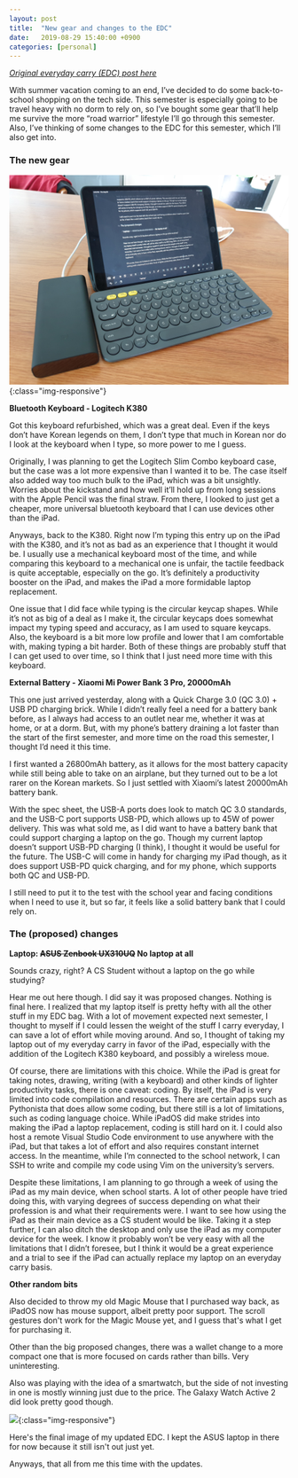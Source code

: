 ```yaml
---
layout: post
title:  "New gear and changes to the EDC"
date:   2019-08-29 15:40:00 +0900
categories: [personal]
---
```

*[Original everyday carry (EDC) post here](https://horseymask.github.io/personal/2019/07/11/The-EDC.html)*

With summer vacation coming to an end, I’ve decided to do some back-to-school shopping on the tech side. This semester is especially going to be travel heavy with no dorm to rely on, so I’ve bought some gear that’ll help me survive the more “road warrior” lifestyle I’ll go through this semester. Also, I’ve thinking of some changes to the EDC for this semester, which I’ll also get into.

### The new gear

![](/assets/images/8-29edcupdate/20190829_144202.jpg){:class="img-responsive"}

**Bluetooth Keyboard - Logitech K380**

Got this keyboard refurbished, which was a great deal. Even if the keys don’t have Korean legends on them, I don’t type that much in Korean nor do I look at the keyboard when I type, so more power to me I guess.

Originally, I was planning to get the Logitech Slim Combo keyboard case, but the case was a lot more expensive than I wanted it to be. The case itself also added way too much bulk to the iPad, which was a bit unsightly. Worries about the kickstand and how well it’ll hold up from long sessions with the Apple Pencil was the final straw. From there, I looked to just get a cheaper, more universal bluetooth keyboard that I can use devices other than the iPad.

Anyways, back to the K380. Right now I’m typing this entry up on the iPad with the K380, and it’s not as bad as an experience that I thought it would be. I usually use a mechanical keyboard most of the time, and while comparing this keyboard to a mechanical one is unfair, the tactile feedback is quite acceptable, especially on the go. It’s definitely a productivity booster on the iPad, and makes the iPad a more formidable laptop replacement.

One issue that I did face while typing is the circular keycap shapes. While it’s not as big of a deal as I make it, the circular keycaps does somewhat impact my typing speed and accuracy, as I am used to square keycaps. Also, the keyboard is a bit more low profile and lower that I am comfortable with, making typing a bit harder. Both of these things are probably stuff that I can get used to over time, so I think that I just need more time with this keyboard.

**External Battery - Xiaomi Mi Power Bank 3 Pro, 20000mAh**

This one just arrived yesterday, along with a Quick Charge 3.0 (QC 3.0) + USB PD charging brick. While I didn’t really feel a need for a battery bank before, as I always had access to an outlet near me, whether it was at home, or at a dorm. But, with my phone’s battery draining a lot faster than the start of the first semester, and more time on the road this semester, I thought I’d need it this time.

I first wanted a 26800mAh battery, as it allows for the most battery capacity while still being able to take on an airplane, but they turned out to be a lot rarer on the Korean markets. So I just settled with Xiaomi’s latest 20000mAh battery bank.

With the spec sheet, the USB-A ports does look to match QC 3.0 standards, and the USB-C port supports USB-PD, which allows up to 45W of power delivery. This was what sold me, as I did want to have a battery bank that could support charging a laptop on the go. Though my current laptop doesn’t support USB-PD charging (I think), I thought it would be useful for the future. The USB-C will come in handy for charging my iPad though, as it does support USB-PD quick charging, and for my phone, which supports both QC and USB-PD. 

I still need to put it to the test with the school year and facing conditions when I need to use it, but so far, it feels like a solid battery bank that I could rely on. 

### The (proposed) changes

**Laptop: ~~ASUS Zenbook UX310UQ~~ No laptop at all**

Sounds crazy, right? A CS Student without a laptop on the go while studying? 

Hear me out here though. I did say it was proposed changes. Nothing is final here. I realized that my laptop itself is pretty hefty with all the other stuff in my EDC bag. With a lot of movement expected next semester, I thought to myself if I could lessen the weight of the stuff I carry everyday, I can save a lot of effort while moving around. And so, I thought of taking my laptop out of my everyday carry in favor of the iPad, especially with the addition of the Logitech K380 keyboard, and possibly a wireless moue.

Of course, there are limitations with this choice. While the iPad is great for taking notes, drawing, writing (with a keyboard) and other kinds of lighter productivity tasks, there is one caveat: coding.  By itself, the iPad is very limited into code compilation and resources. There are certain apps such as Pythonista that does allow some coding, but there still is a lot of limitations, such as coding language choice. While iPadOS did make strides into making the iPad a laptop replacement, coding is still hard on it. I could also host a remote Visual Studio Code environment to use anywhere with the iPad, but that takes a lot of effort and also requires constant internet access. In the meantime, while I’m connected to the school network, I can SSH to write and compile my code using Vim on the university’s servers.

Despite these limitations, I am planning to go through a week of using the iPad as my main device, when school starts. A lot of other people have tried doing this, with varying degrees of success depending on what their profession is and what their requirements were. I want to see how using the iPad as their main device as a CS student would be like. Taking it a step further, I can also ditch the desktop and only use the iPad as my computer device for the week. I know it probably won’t be very easy with all the limitations that I didn’t foresee, but I think it would be a great experience and a trial to see if the iPad can actually replace my laptop on an everyday carry basis.

**Other random bits**

Also decided to throw my old Magic Mouse that I purchased way back, as iPadOS now has mouse support, albeit pretty poor support. The scroll gestures don't work for the Magic Mouse yet, and I guess that's what I get for purchasing it.

Other than the big proposed changes, there was a wallet change to a more compact one that is more focused on cards rather than bills. Very uninteresting.

Also was playing with the idea of a smartwatch, but the side of not investing in one is mostly winning just due to the price. The Galaxy Watch Active 2 did look pretty good though.

![](/assets/images/8-29edcupdate/20190829_152950.jpg){:class="img-responsive"}

Here's the final image of my updated EDC. I kept the ASUS laptop in there for now because it still isn't out just yet.

Anyways, that all from me this time with the updates. 